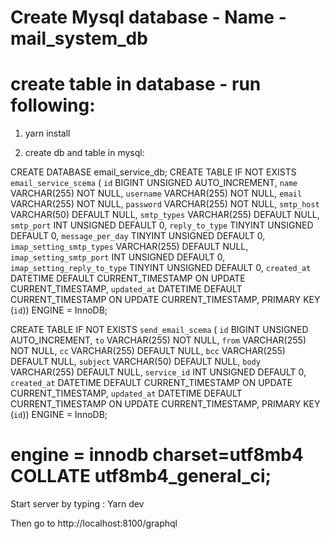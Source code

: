 
# Create Mysql database - Name - mail_system_db

# create table in database - run following:

1. yarn install

2. create db and table in mysql:

CREATE DATABASE email_service_db;
CREATE  TABLE IF NOT EXISTS `email_service_scema` (
  `id` BIGINT UNSIGNED AUTO_INCREMENT,
  `name` VARCHAR(255) NOT NULL,
  `username` VARCHAR(255) NOT NULL,
  `email` VARCHAR(255) NOT NULL,
  `password` VARCHAR(255) NOT NULL,
  `smtp_host` VARCHAR(50) DEFAULT NULL,
  `smtp_types` VARCHAR(255) DEFAULT NULL,
  `smtp_port` INT UNSIGNED DEFAULT 0,
  `reply_to_type` TINYINT UNSIGNED DEFAULT 0,
  `message_per_day` TINYINT UNSIGNED DEFAULT 0,
  `imap_setting_smtp_types` VARCHAR(255) DEFAULT NULL,
  `imap_setting_smtp_port` INT UNSIGNED DEFAULT 0,
  `imap_setting_reply_to_type` TINYINT UNSIGNED DEFAULT 0,
  `created_at` DATETIME DEFAULT CURRENT_TIMESTAMP ON UPDATE CURRENT_TIMESTAMP,
  `updated_at` DATETIME DEFAULT CURRENT_TIMESTAMP ON UPDATE CURRENT_TIMESTAMP,
  PRIMARY KEY (`id`))
ENGINE = InnoDB;


CREATE  TABLE IF NOT EXISTS `send_email_scema` (
  `id` BIGINT UNSIGNED AUTO_INCREMENT,
  `to` VARCHAR(255) NOT NULL,
  `from` VARCHAR(255) NOT NULL,
  `cc` VARCHAR(255) DEFAULT NULL,
  `bcc` VARCHAR(255) DEFAULT NULL,
  `subject` VARCHAR(50) DEFAULT NULL,
  `body` VARCHAR(255) DEFAULT NULL,
  `service_id` INT UNSIGNED DEFAULT 0,
  `created_at` DATETIME DEFAULT CURRENT_TIMESTAMP ON UPDATE CURRENT_TIMESTAMP,
  `updated_at` DATETIME DEFAULT CURRENT_TIMESTAMP ON UPDATE CURRENT_TIMESTAMP,
  PRIMARY KEY (`id`))
ENGINE = InnoDB;
# engine = innodb charset=utf8mb4 COLLATE utf8mb4_general_ci;



Start server by typing :
Yarn dev

Then go to http://localhost:8100/graphql

